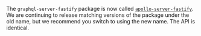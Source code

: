 The `graphql-server-fastify` package is now called [`apollo-server-fastify`](https://www.npmjs.com/package/apollo-server-fastify). We are continuing to release matching versions of the package under the old name, but we recommend you switch to using the new name. The API is identical.
